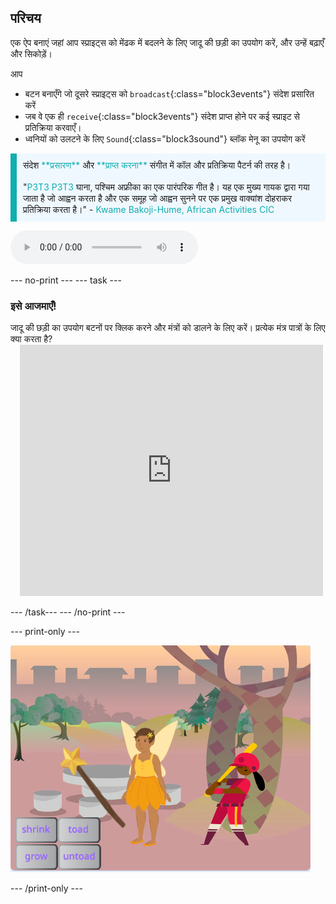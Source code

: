 ## परिचय

एक ऐप बनाएं जहां आप स्प्राइट्स को मेंढक में बदलने के लिए जादू की छड़ी का उपयोग करें, और उन्हें बढ़ाएँ और सिकोड़ें।

आप
+ बटन बनाएँगे जो दूसरे स्प्राइट्स को `broadcast`{:class="block3events"} संदेश प्रसारित करें
+ जब वे एक ही `receive`{:class="block3events"} संदेश प्राप्त होने पर कई स्प्राइट से प्रतिक्रिया करवाएँ।
+ ध्वनियों को उलटने के लिए `Sound`{:class="block3sound"} ब्लॉक मेनू का उपयोग करें

<p style="border-left: solid; border-width:10px; border-color: #0faeb0; background-color: aliceblue; padding: 10px;">
संदेश <span style="color: #0faeb0">**प्रसारण**</span> और <span style="color: #0faeb0">**प्राप्त करना**</span> संगीत में कॉल और प्रतिक्रिया पैटर्न की तरह है।
<br>
<br>
  "<span style="color: #0faeb0">P3T3 P3T3</span> घाना, पश्चिम अफ्रीका का एक पारंपरिक गीत है। यह एक मुख्य गायक द्वारा गया जाता है जो आह्वन करता है और एक समूह जो आह्वन सुनने पर एक प्रमुख वाक्यांश दोहराकर प्रतिक्रिया करता है।" - <span style="color: #0faeb0">Kwame Bakoji-Hume, African Activities CIC</span>

<audio controls><source src="images/Pete-Pete.mp3" type="audio/wav"></audio>  
</p>

--- no-print --- --- task ---

### इसे आजमाएँ!
<div style="display: flex; flex-wrap: wrap">
<div style="flex-basis: 175px; flex-grow: 1">  
जादू की छड़ी का उपयोग बटनों पर क्लिक करने और मंत्रों को डालने के लिए करें। प्रत्येक मंत्र पात्रों के लिए क्या करता है?
</div>
<div class="scratch-preview" style="margin-left: 15px;">
  <iframe allowtransparency="true" width="485" height="402" src="https://scratch.mit.edu/projects/embed/518413238/?autostart=false" frameborder="0"></iframe>
</div>
</div>

--- /task--- --- /no-print ---

--- print-only ---

![पूर्ण प्रोजेक्ट](images/showcase_static.png)

--- /print-only ---
